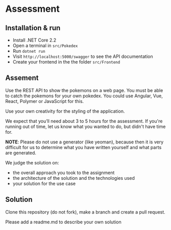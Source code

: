 # Assessment

## Installation & run

- Install .NET Core 2.2
- Open a terminal in `src/Pokedex`
- Run `dotnet run`
- Visit `http://localhost:5000/swagger` to see the API
  documentation
- Create your frontend in the the folder `src/Frontend`

## Assement

Use the REST API to show the pokemons on a web page. You must be able to catch the pokemons for your own pokedex. You could use Angular, Vue, React, Polymer or JavaScript for this.

Use your own creativity for the styling of the application.

We expect that you’ll need about 3 to 5 hours for the assessment. If you're running out of time, let us know what you wanted to do, but didn't have time for.

**NOTE**: Please do not use a generator (like yeoman), because then it is very difficult for us to determine what you have written yourself and what parts are generated.

We judge the solution on:

- the overall approach you took to the assignment
- the architecture of the solution and the technologies used
- your solution for the use case

## Solution

Clone this repository (do not fork), make a branch and create a pull request.

Please add a readme.md to describe your own solution
